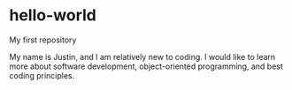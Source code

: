 # hello-world
My first repository

My name is Justin, and I am relatively new to coding. I would like to learn more about software development, object-oriented programming, and best coding principles. 
